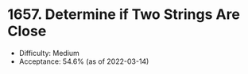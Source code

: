 # 1657. Determine if Two Strings Are Close
- Difficulty: Medium
- Acceptance: 54.6% (as of 2022-03-14)
